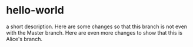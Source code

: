 # hello-world
 a short description.
Here are some changes so that this branch is not even with the Master branch.
Here are even more changes to show that this is Alice's branch.
